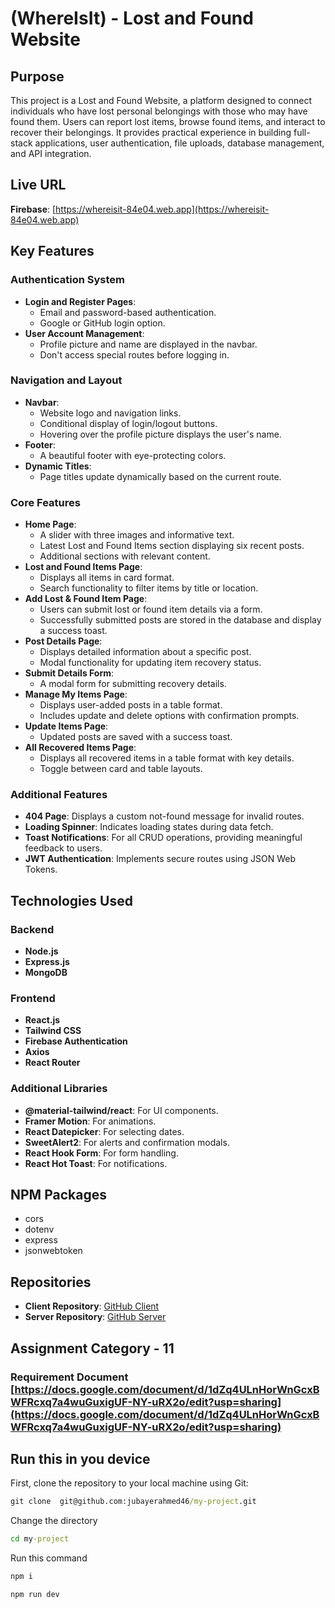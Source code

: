 # (WhereIsIt) - Lost and Found Website

## Purpose

This project is a Lost and Found Website, a platform designed to connect individuals who have lost personal belongings with those who may have found them. Users can report lost items, browse found items, and interact to recover their belongings. It provides practical experience in building full-stack applications, user authentication, file uploads, database management, and API integration.

## Live URL

**Firebase**: [https://whereisit-84e04.web.app](https://whereisit-84e04.web.app)

## Key Features

### Authentication System

- **Login and Register Pages**:
  - Email and password-based authentication.
  - Google or GitHub login option.
- **User Account Management**:
  - Profile picture and name are displayed in the navbar.
  - Don't access special routes before logging in.

### Navigation and Layout

- **Navbar**:
  - Website logo and navigation links.
  - Conditional display of login/logout buttons.
  - Hovering over the profile picture displays the user's name.
- **Footer**:
  - A beautiful footer with eye-protecting colors.
- **Dynamic Titles**:
  - Page titles update dynamically based on the current route.

### Core Features

- **Home Page**:
  - A slider with three images and informative text.
  - Latest Lost and Found Items section displaying six recent posts.
  - Additional sections with relevant content.
- **Lost and Found Items Page**:
  - Displays all items in card format.
  - Search functionality to filter items by title or location.
- **Add Lost & Found Item Page**:
  - Users can submit lost or found item details via a form.
  - Successfully submitted posts are stored in the database and display a success toast.
- **Post Details Page**:
  - Displays detailed information about a specific post.
  - Modal functionality for updating item recovery status.
- **Submit Details Form**:
  - A modal form for submitting recovery details.
- **Manage My Items Page**:
  - Displays user-added posts in a table format.
  - Includes update and delete options with confirmation prompts.
- **Update Items Page**:
  - Updated posts are saved with a success toast.
- **All Recovered Items Page**:
  - Displays all recovered items in a table format with key details.
  - Toggle between card and table layouts.

### Additional Features

- **404 Page**: Displays a custom not-found message for invalid routes.
- **Loading Spinner**: Indicates loading states during data fetch.
- **Toast Notifications**: For all CRUD operations, providing meaningful feedback to users.
- **JWT Authentication**: Implements secure routes using JSON Web Tokens.

## Technologies Used

### Backend

- **Node.js**
- **Express.js**
- **MongoDB**

### Frontend

- **React.js**
- **Tailwind CSS**
- **Firebase Authentication**
- **Axios**
- **React Router**

### Additional Libraries

- **@material-tailwind/react**: For UI components.
- **Framer Motion**: For animations.
- **React Datepicker**: For selecting dates.
- **SweetAlert2**: For alerts and confirmation modals.
- **React Hook Form**: For form handling.
- **React Hot Toast**: For notifications.

## NPM Packages

- cors
- dotenv
- express
- jsonwebtoken

## Repositories

- **Client Repository**: [GitHub Client](https://classroom.github.com/a/OeQd7p08)
- **Server Repository**: [GitHub Server](https://classroom.github.com/a/Kdivoc6q)

## Assignment Category - **11**

### Requirement Document [https://docs.google.com/document/d/1dZq4ULnHorWnGcxBWFRcxq7a4wuGuxigUF-NY-uRX2o/edit?usp=sharing](https://docs.google.com/document/d/1dZq4ULnHorWnGcxBWFRcxq7a4wuGuxigUF-NY-uRX2o/edit?usp=sharing)

## Run this in you device

First, clone the repository to your local machine using Git:

```cmd
git clone  git@github.com:jubayerahmed46/my-project.git
```

Change the directory

```cmd
cd my-project
```

Run this command

```cmd
npm i
```

```cmd
npm run dev
```

